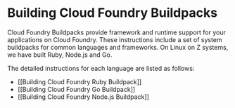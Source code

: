 # Building Cloud Foundry Buildpacks

Cloud Foundry Buildpacks provide framework and runtime support for your applications on Cloud Foundry. These instructions include a set of system buildpacks for common languages and frameworks. On Linux on Z systems, we have built Ruby, Node.js and Go.

The detailed instructions for each language are listed as follows:
* [[Building Cloud Foundry Ruby Buildpack]]
* [[Building Cloud Foundry Go Buildpack]]
* [[Building Cloud Foundry Node.js Buildpack]]